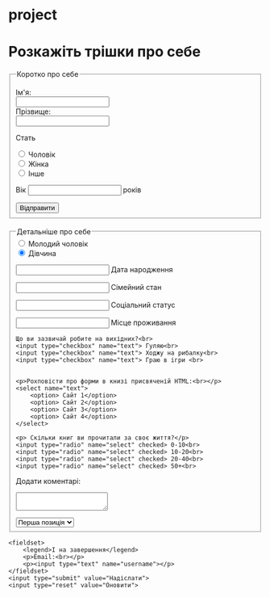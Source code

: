 # project
<html>
<head>
<title> Форма </title>
</head>
<h1> Розкажіть трішки про себе </h1>
<body>
<form> 
<fieldset>
<legend>Коротко про себе</legend>

Ім'я:<br>
<input type="text" name="firstname"><br>
Прізвище:<br>
<input type="text" name="lastname"><br>

<p>Стать<br></p>
<input type="radio" name="gender" checked> Чоловік<br>
<input type="radio" name="gender" checked> Жінка<br>
<input type="radio" name="gender" checked> Інше<br>
<p> Вік <input type="text" name="username"> років </p>
<input type="submit" value="Відправити">
</fieldset>

<br>
<fieldset>
	<legend>Детальніше про себе</legend>
	<input type="radio" name="gender" checked> Молодий чоловік<br>
    <input type="radio" name="gender" checked> Дівчина<br>
    <p><input type="text" name="username"> Дата народження</p>
    <p><input type="text" name="username"> Сімейний стан</p>
    <p><input type="text" name="username"> Соціальний статус</p>
    <p><input type="text" name="username"> Місце проживання</p>

    Що ви зазвичай робите на вихідних?<br>
    <input type="checkbox" name="text"> Гуляю<br>
    <input type="checkbox" name="text"> Ходжу на рибалку<br>
    <input type="checkbox" name="text"> Граю в ігри <br>


    <p>Рохповісти про форми в книзі присвяченій HTML:<br></p>
    <select name="text">
    	<option> Сайт 1</option>
    	<option> Сайт 2</option>
    	<option> Сайт 3</option>
    	<option> Сайт 4</option>
    </select>

    <p> Скільки книг ви прочитали за своє життя?</p>
    <input type="radio" name="select" checked> 0-10<br>
    <input type="radio" name="select" checked> 10-20<br>
    <input type="radio" name="select" checked> 20-40<br>
    <input type="radio" name="select" checked> 50+<br>

<p>Додати коментарі:<br></p>
<p><textarea name="comment"></textarea></p>
 <select name="text">
    	<option> Перша позиція</option>
    	<option> Друга позиція</option>
    	<option> Третя позиція</option>
    </select>
</fieldset>


    <fieldset>
    	<legend>І на завершення</legend>
    	<p>Email:<br></p>
    	<p><input type="text" name="username"></p>
    </fieldset>
    <input type="submit" value="Надіслати">
    <input type="reset" value="Оновити">


</form>
</body>
